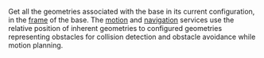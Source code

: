 Get all the geometries associated with the base in its current configuration, in the [frame](/services/frame-system/) of the base.
The [motion](/services/motion/) and [navigation](/services/navigation/) services use the relative position of inherent geometries to configured geometries representing obstacles for collision detection and obstacle avoidance while motion planning.
